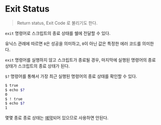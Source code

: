 # Exit Status

> Return status, Exit Code 로 불리기도 한다.

`exit` 명령어로 스크립트의 종료 상태를 쉘에 전달할 수 있다.

유닉스 관례에 따르면 `0`은 성공을 의미하고, `0`이 아닌 값은 특정한 에러 코드를 의미한다.

`exit` 명령어를 실행하지 않고 스크립트가 종료될 경우, 마지막에 실행된 명령어의 종료 상태가 스크립트의 종료 상태가 된다.

`$?` 명령어를 통해서 가장 최근 실행된 명령어의 종료 상태를 확인할 수 있다.

```bash
$ true
$ echo $?
0
$ ! true
$ echo $?
1
```

몇몇 종료 종료 상태는 [예약](http://tldp.org/LDP/abs/html/exitcodes.html)되어 있으므로 사용하면 안된다.